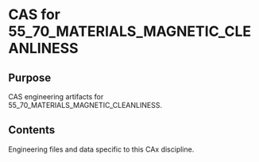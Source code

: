# CAS for 55_70_MATERIALS_MAGNETIC_CLEANLINESS

## Purpose
CAS engineering artifacts for 55_70_MATERIALS_MAGNETIC_CLEANLINESS.

## Contents
Engineering files and data specific to this CAx discipline.
